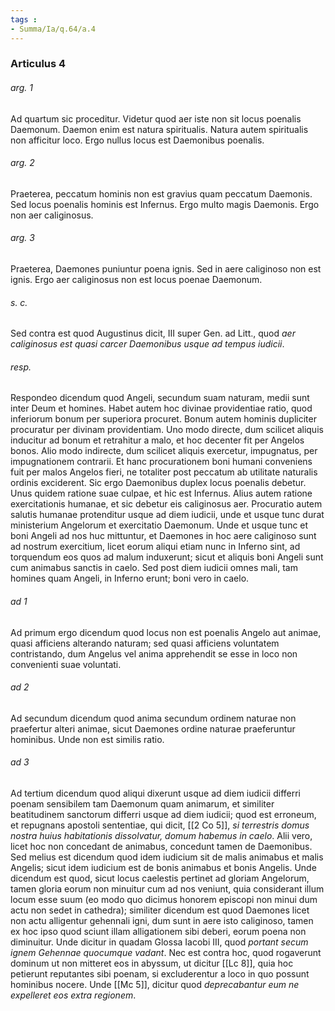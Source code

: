 ```yaml
---
tags : 
- Summa/Ia/q.64/a.4
---
```


### Articulus 4

###### arg. 1
Ad quartum sic proceditur. Videtur quod aer iste non sit locus poenalis Daemonum. Daemon enim est natura spiritualis. Natura autem spiritualis non afficitur loco. Ergo nullus locus est Daemonibus poenalis.

###### arg. 2
Praeterea, peccatum hominis non est gravius quam peccatum Daemonis. Sed locus poenalis hominis est Infernus. Ergo multo magis Daemonis. Ergo non aer caliginosus.

###### arg. 3
Praeterea, Daemones puniuntur poena ignis. Sed in aere caliginoso non est ignis. Ergo aer caliginosus non est locus poenae Daemonum.

###### s. c.
Sed contra est quod Augustinus dicit, III super Gen. ad Litt., quod *aer caliginosus est quasi carcer Daemonibus usque ad tempus iudicii*.

###### resp.
Respondeo dicendum quod Angeli, secundum suam naturam, medii sunt inter Deum et homines. Habet autem hoc divinae providentiae ratio, quod inferiorum bonum per superiora procuret. Bonum autem hominis dupliciter procuratur per divinam providentiam. Uno modo directe, dum scilicet aliquis inducitur ad bonum et retrahitur a malo, et hoc decenter fit per Angelos bonos. Alio modo indirecte, dum scilicet aliquis exercetur, impugnatus, per impugnationem contrarii. Et hanc procurationem boni humani conveniens fuit per malos Angelos fieri, ne totaliter post peccatum ab utilitate naturalis ordinis exciderent. Sic ergo Daemonibus duplex locus poenalis debetur. Unus quidem ratione suae culpae, et hic est Infernus. Alius autem ratione exercitationis humanae, et sic debetur eis caliginosus aer. Procuratio autem salutis humanae protenditur usque ad diem iudicii, unde et usque tunc durat ministerium Angelorum et exercitatio Daemonum. Unde et usque tunc et boni Angeli ad nos huc mittuntur, et Daemones in hoc aere caliginoso sunt ad nostrum exercitium, licet eorum aliqui etiam nunc in Inferno sint, ad torquendum eos quos ad malum induxerunt; sicut et aliquis boni Angeli sunt cum animabus sanctis in caelo. Sed post diem iudicii omnes mali, tam homines quam Angeli, in Inferno erunt; boni vero in caelo.

###### ad 1
Ad primum ergo dicendum quod locus non est poenalis Angelo aut animae, quasi afficiens alterando naturam; sed quasi afficiens voluntatem contristando, dum Angelus vel anima apprehendit se esse in loco non convenienti suae voluntati.

###### ad 2
Ad secundum dicendum quod anima secundum ordinem naturae non praefertur alteri animae, sicut Daemones ordine naturae praeferuntur hominibus. Unde non est similis ratio.

###### ad 3
Ad tertium dicendum quod aliqui dixerunt usque ad diem iudicii differri poenam sensibilem tam Daemonum quam animarum, et similiter beatitudinem sanctorum differri usque ad diem iudicii; quod est erroneum, et repugnans apostoli sententiae, qui dicit, [[2 Co 5]], *si terrestris domus nostra huius habitationis dissolvatur, domum habemus in caelo*. Alii vero, licet hoc non concedant de animabus, concedunt tamen de Daemonibus. Sed melius est dicendum quod idem iudicium sit de malis animabus et malis Angelis; sicut idem iudicium est de bonis animabus et bonis Angelis. Unde dicendum est quod, sicut locus caelestis pertinet ad gloriam Angelorum, tamen gloria eorum non minuitur cum ad nos veniunt, quia considerant illum locum esse suum (eo modo quo dicimus honorem episcopi non minui dum actu non sedet in cathedra); similiter dicendum est quod Daemones licet non actu alligentur gehennali igni, dum sunt in aere isto caliginoso, tamen ex hoc ipso quod sciunt illam alligationem sibi deberi, eorum poena non diminuitur. Unde dicitur in quadam Glossa Iacobi III, quod *portant secum ignem Gehennae quocumque vadant*. Nec est contra hoc, quod rogaverunt dominum ut non mitteret eos in abyssum, ut dicitur [[Lc 8]], quia hoc petierunt reputantes sibi poenam, si excluderentur a loco in quo possunt hominibus nocere. Unde [[Mc 5]], dicitur quod *deprecabantur eum ne expelleret eos extra regionem*.

